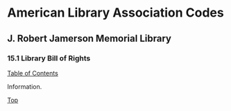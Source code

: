 [0]: ../README.md
[15.1]: library-bill-of-rights.md

# American Library Association Codes
## J. Robert Jamerson Memorial Library
### 15.1 Library Bill of Rights
[Table of Contents][0]

Information.

[Top][15.1]
